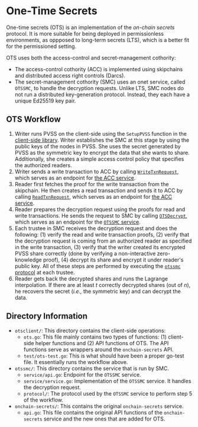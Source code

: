# One-Time Secrets

One-time secrets (OTS) is an implementation of the _on-chain secrets_ protocol. It is
more suitable for being deployed in permissionless environments, as oppposed to
long-term secrets (LTS), which is a better fit for the permissioned setting.

OTS uses both the access-control and secret-management cothority:

- The access-control cothority (ACC) is implemented using skipchains and distributed
  access right controls (Darcs).
- The secret-management cothority (SMC) uses an onet service, called `OTSSMC`, to
  handle the decryption requests. Unlike LTS, SMC nodes do not run a distributed
  key-generation protocol. Instead, they each have a unique Ed25519 key pair.

## OTS Workflow

1. Writer runs PVSS on the client-side using the `SetupPVSS` function in the
   [client-side library](./otsclient/ots.go). Writer establishes the SMC at this stage
   by using the public keys of the nodes in PVSS. She uses the secret generated
   by PVSS as the symmetric key to encrypt the data that she wants to share.
   Additionally, she creates a simple access control policy that specifies the
   authorized readers.
2. Writer sends a write transaction to ACC by calling
   [`WriteTxnRequest`](./onchain-secrets/api.go), which serves as an endpoint for [the ACC
   service](./onchain-secrets/service.go).
3. Reader first fetches the proof for the write transaction from the skipchain.
   He then creates a read transaction and sends it to ACC by calling
   [`ReadTxnRequest`](./onchain-secrets/api.go), which serves as an endpoint for [the ACC
   service](./onchain-secrets/service.go).
4. Reader prepares the decryption request using the proofs for read and write
   transactions. He sends the request to SMC by calling
   [`OTSDecrypt`](./otssmc/service/api.go), which serves as an endpoint for the
   [`OTSSMC` service](./otssmc/service/service.go).
5. Each trustee in SMC receives the decryption request and does the following:
   (1) verify the read and write transaction proofs, (2) verify that the
   decryption request is coming from an authorized reader as specified in the
   write transaction, (3) verify that the writer created its encrypted PVSS
   share correctly (done by verifying a non-interactive zero-knowledge proof),
   (4) decrypt its share and encrypt it under reader's public key. All of these
   steps are performed by executing the [`otssmc`
   protocol](./otssmc/protocol/protocol.go) at each trustee.
6. Reader gets back the decrypted shares and runs the Lagrange interpolation. If
   there are at least _t_ correctly decrypted shares (out of _n_), he recovers
   the secret (_i.e.,_ the symmetric key) and can decrypt the data.

## Directory Information

* `otsclient/`: This directory contains the client-side operations:
  * `ots.go`: This file mainly contains two types of functions: (1) client-side helper functions and (2) API functions of OTS. The API functions serve as wrappers around the `onchain-secrets` API.
  * `test/ots-test.go`: This is what should have been a proper go-test file. It essentially runs the workflow above.
* `otssmc/`: This directory contains the service that is run by SMC.
  * `service/api.go`: Endpoint for the `OTSSMC` service.
  * `service/service.go`: Implementation of the `OTSSMC` service. It handles the decryption request.
  * `protocol/`: The protocol used by the `OTSSMC` service to perform step 5 of the workflow.
* `onchain-secrets/`: This contains the original `onchain-secrets` service.
  * `api.go`: This file contains the original API functions of the `onchain-secrets` service and the new ones that are added for OTS.
